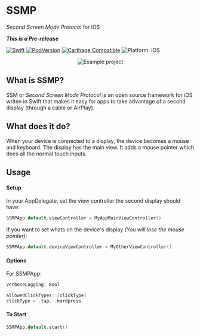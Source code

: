 # SSMP
*Second Screen Mode Protocol* for iOS

***This is a Pre-release***

<p>
<a href="https://developer.apple.com/swift/"><img src="https://img.shields.io/badge/Swift-4.2-orange.svg?style=flat" style="max-height: 300px;" alt="Swift"/></a>
<a href="https://cocoapods.org/pods/SSMP"><img src="https://img.shields.io/cocoapods/v/SSMP.svg" style="max-height: 300px;" alt="PodVersion"/></a>
<a href="https://github.com/Carthage/Carthage"><img src="https://img.shields.io/badge/Carthage-compatible-4bc51d.svg?style=flat" style="max-height: 300px;" alt="Carthage Compatible"/></a>
<img src="https://img.shields.io/badge/platform-iOS-lightgrey.svg" style="max-height: 300px;" alt="Platform: iOS">
<br>

<p align="center">
<img src="readmeResources/showcase.gif" style="max-height: 4480px;" alt="Example project">
</p>

## What is SSMP?
SSM or *Second Screen Mode Protocol* is an open source framework for iOS writen in Swift that makes it easy for apps to take advantage of a second display (through a cable or AirPlay).

## What does it do?
When your device is connected to a display, the device becomes a mouse and keyboard. The display has the main view. It adds a mouse pointer which does all the normal touch inputs.

## Usage

#### Setup
In your AppDelegate, set the view controller the second display should have:
```swift
SSMPApp.default.viewController = MyAppMainViewController()
```

If you want to set whats on the device's display *(You will lose the mouse pointer)*:
```swift
SSMPApp.default.deviceViewController = MyOtherViewController()
```

#### Options
For SSMPApp:
```swift
verboseLogging: Bool
```
```swift
allowedClickTypes: [clickType]
clickType = .tap, .hardpress
```

#### To Start
```swift
SSMPApp.default.start()
```
